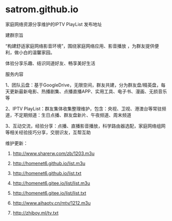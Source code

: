 # satrom.github.io

家庭网络资源分享维护的IPTV PlayList 发布地址

建群宗旨

“构建舒适家庭网络影音环境”，围绕家庭网络应用、影音播放 ，为群友提供便利，做小白的温馨家园。

体验分享乐趣、结识同道好友、畅享美好生活

服务内容

1、团队云盘：基于GoogleDrive，无限空间，群友共建，分为群友盘/精英盘，每天更新最新电影、热播剧集、点播直播APP、实用工具、电子书、漫画、无损音乐等

2、IPTV PlayList：群友集体收集整理维护，包含：央视、卫视、港澳台等常驻频道，不定期频道：生日点播、群友盘新片、午夜频道、周末频道

3、互动交流，经验分享：点播、直播影音播放，科学路由器选配，家庭网络组网等相关经验技巧分享，交朋识友，互帮互助

维护更新：

1. http://www.sharerw.com/zb/1203.m3u

2. http://homenet6.github.io/list.m3u

3. http://homenet6.github.io/list.txt

4. http://homenet6.gitee.io/list/list.m3u

5. http://homenet6.gitee.io/list/list.txt

6. http://www.aihaotv.cn/mtv/1212.m3u

7. http://zhiboy.ml/tv.txt
